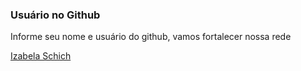 ### Usuário no Github

Informe seu nome  e usuário do github, vamos fortalecer nossa rede

[Izabela Schich](https://github.com/Belaschich)
